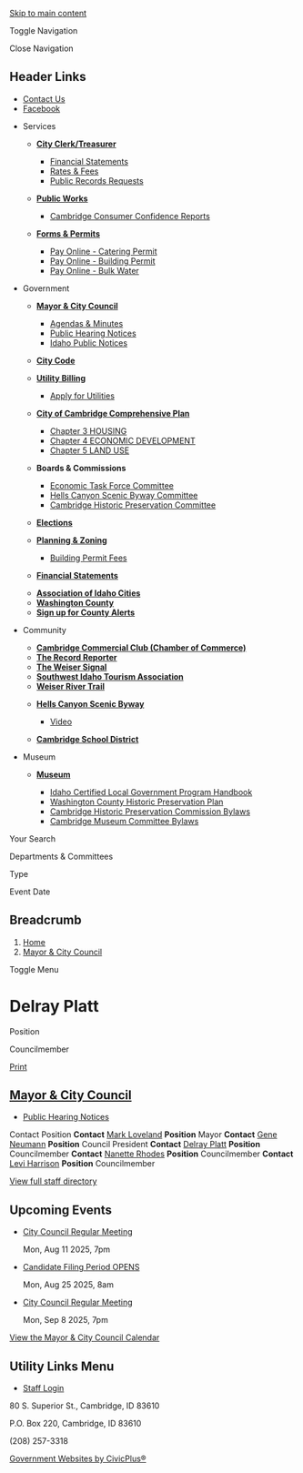 [Skip to main content](https://www.cambridge.id.gov/mayor-city-council/directory-listing/delray-platt/)

Toggle Navigation

Close Navigation

## Header Links

- [Contact Us](https://www.cambridge.id.gov/contact-us)
- [Facebook](https://www.facebook.com/cambridge.id.gov "(opens in a new window)")

<!--THE END-->

- Services
  
  - [**City Clerk/Treasurer**](https://www.cambridge.id.gov/city-clerktreasurer)
    
    - [Financial Statements](https://www.cambridge.id.gov/node/186)
    - [Rates &amp; Fees](https://www.cambridge.id.gov/media/396)
    - [Public Records Requests](https://www.cambridge.id.gov/node/346)
  
  <!--THE END-->
  
  - [**Public Works**](https://www.cambridge.id.gov/public-works)
    
    - [Cambridge Consumer Confidence Reports](https://www.cambridge.id.gov/node/416)
  
  <!--THE END-->
  
  - [**Forms &amp; Permits**](https://www.cambridge.id.gov/forms)
    
    - [Pay Online - Catering Permit](https://trafficpayment.com/SelectService.aspx?cid=1296&cname=Cambridge%2C%20ID&sid=14&sname=Idaho "(opens in a new window)")
    - [Pay Online - Building Permit](https://trafficpayment.com/SelectService.aspx?cid=1296&cname=Cambridge%2C%20ID&sid=14&sname=Idaho "(opens in a new window)")
    - [Pay Online - Bulk Water](https://trafficpayment.com/SelectService.aspx?cid=1296&cname=Cambridge%2C%20ID&sid=14&sname=Idaho "(opens in a new window)")
  
  <!--THE END-->
- Government
  
  - [**Mayor &amp; City Council**](https://www.cambridge.id.gov/mayor-city-council)
    
    - [Agendas &amp; Minutes](https://www.cambridge.id.gov/meetings)
    - [Public Hearing Notices](https://www.cambridge.id.gov/node/351)
    - [Idaho Public Notices](https://idahopublicnotices.com "(opens in a new window)")
  - [**City Code**](https://codelibrary.amlegal.com/codes/cambridgeid/latest/overview "(opens in a new window)")
  - [**Utility Billing**](https://cambridgeid.payacp.com/home "(opens in a new window)")
    
    - [Apply for Utilities](https://www.cambridge.id.gov/node/361)
  - [**City of Cambridge Comprehensive Plan**](https://www.cambridge.id.gov/node/306)
    
    - [Chapter 3 HOUSING](https://www.cambridge.id.gov/media/871)
    - [Chapter 4 ECONOMIC DEVELOPMENT](https://www.cambridge.id.gov/media/876)
    - [Chapter 5 LAND USE](https://www.cambridge.id.gov/media/886)
  
  <!--THE END-->
  
  - **Boards &amp; Commissions**
    
    - [Economic Task Force Committee](https://www.cambridge.id.gov/economic-task-force-committee)
    - [Hells Canyon Scenic Byway Committee](https://www.cambridge.id.gov/hells-canyon-scenic-byway-committee)
    - [Cambridge Historic Preservation Committee](https://www.cambridge.id.gov/cambridge-historic-preservation-committee)
  - [**Elections**](https://www.cambridge.id.gov/elections)
  - [**Planning &amp; Zoning**](https://www.cambridge.id.gov/planning-zoning)
    
    - [Building Permit Fees](https://www.cambridge.id.gov/node/301)
  - [**Financial Statements**](https://www.cambridge.id.gov/node/186)
  
  <!--THE END-->
  
  - [**Association of Idaho Cities**](https://idahocities.org/default.aspx "(opens in a new window)")
  - [**Washington County**](https://www.co.washington.id.us "(opens in a new window)")
  - [**Sign up for County Alerts**](https://public.alertsense.com/signup "(opens in a new window)")
  
  <!--THE END-->
- Community
  
  - [**Cambridge Commercial Club (Chamber of Commerce)**](https://cambridgeidaho.com "(opens in a new window)")
  - [**The Record Reporter**](https://www.therecordreporter.com "(opens in a new window)")
  
  <!--THE END-->
  
  - [**The Weiser Signal**](https://signalamerican.com "(opens in a new window)")
  - [**Southwest Idaho Tourism Association**](https://www.visitsouthwestidaho.org "(opens in a new window)")
  - [**Weiser River Trail**](https://weiserrivertrail.org "(opens in a new window)")
  
  <!--THE END-->
  
  - [**Hells Canyon Scenic Byway**](https://www.visitsouthwestidaho.org/hells-canyon-scenic-byway "(opens in a new window)")
    
    - [Video](https://visitidaho.org/things-to-do/hiking-backpacking/hells-canyon-scenic-byway "(opens in a new window)")
  - [**Cambridge School District**](https://www.cambridge432.org "(opens in a new window)")
  
  <!--THE END-->
- Museum
  
  - [**Museum**](https://www.cambridge.id.gov/museum)
    
    - [Idaho Certified Local Government Program Handbook](https://history.idaho.gov/wp-content/uploads/2018/07/Idaho_CLG_Handbook_2022.pdf "(opens in a new window)")
    - [Washington County Historic Preservation Plan](https://webgis.jub.com/ProjectWebData/WeiserHistoricPlan/WCHPPFinal_PLAN.pdf "(opens in a new window)")
    - [Cambridge Historic Preservation Commission Bylaws](https://www.cambridge.id.gov/mayor-city-council/directory-listing/delray-platt/media/861)
    - [Cambridge Museum Committee Bylaws](https://www.cambridge.id.gov)
  
  <!--THE END-->
  
  <!--THE END-->
  
  <!--THE END-->

Your Search

Departments &amp; Committees

Type

Event Date

## Breadcrumb

1. [Home](https://www.cambridge.id.gov)
2. [Mayor &amp; City Council](https://www.cambridge.id.gov/mayor-city-council)

Toggle Menu

# Delray Platt

Position

Councilmember

[Print](https://www.cambridge.id.gov/print/pdf/node/41)

## [Mayor &amp; City Council](https://www.cambridge.id.gov/mayor-city-council)

- [Public Hearing Notices](https://www.cambridge.id.gov/mayor-city-council/page/notice-public-hearing)

Contact Position **Contact** [Mark Loveland](https://www.cambridge.id.gov/mayor-city-council/directory-listing/mark-loveland) **Position** Mayor **Contact** [Gene Neumann](https://www.cambridge.id.gov/mayor-city-council/directory-listing/gene-neumann) **Position** Council President **Contact** [Delray Platt](https://www.cambridge.id.gov/mayor-city-council/directory-listing/delray-platt) **Position** Councilmember **Contact** [Nanette Rhodes](https://www.cambridge.id.gov/mayor-city-council/directory-listing/nanette-rhodes) **Position** Councilmember **Contact** [Levi Harrison](https://www.cambridge.id.gov/mayor-city-council/directory-listing/levi-harrison) **Position** Councilmember

[View full staff directory](https://www.cambridge.id.gov/directory)

## Upcoming Events

- [City Council Regular Meeting](https://www.cambridge.id.gov/mayor-city-council/meeting/city-council-regular-meeting-18)
  
  Mon, Aug 11 2025, 7pm
- [Candidate Filing Period OPENS](https://www.cambridge.id.gov/mayor-city-council/page/candidate-filing-period-opens)
  
  Mon, Aug 25 2025, 8am
- [City Council Regular Meeting](https://www.cambridge.id.gov/mayor-city-council/meeting/city-council-regular-meeting-19)
  
  Mon, Sep 8 2025, 7pm

[View the Mayor &amp; City Council Calendar](https://www.cambridge.id.gov/calendar?boards-commissions=26)

## Utility Links Menu

- [Staff Login](https://www.cambridge.id.gov/login?destination=%2Fmayor-city-council%2Fdirectory-listing%2Fdelray-platt)

80 S. Superior St., Cambridge, ID 83610

P.O. Box 220, Cambridge, ID 83610

(208) 257-3318

[Government Websites by CivicPlus®](https://www.civicplus.com "(opens in a new window)")
